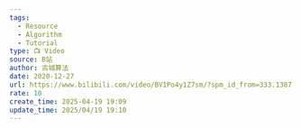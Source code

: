 ```yaml
---
tags:
  - Resource
  - Algorithm
  - Tutorial
type: 📺 Video
source: B站
author: 古城算法
date: 2020-12-27
url: https://www.bilibili.com/video/BV1Po4y1Z7sm/?spm_id_from=333.1387.collection.video_card.click&vd_source=bf3d4320498e90d36e1361cc18b45e48
rate: 10
create_time: 2025-04-19 19:09
update_time: 2025/04/19 19:10
---
```

